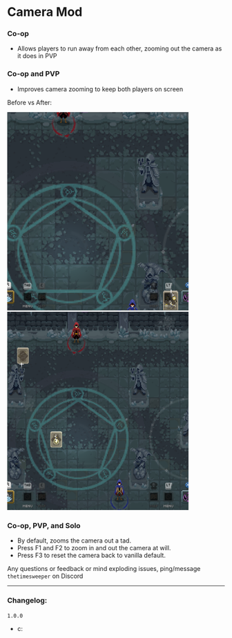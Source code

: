 # Camera Mod
### Co-op
- Allows players to run away from each other, zooming out the camera as it does in PVP

### Co-op and PVP
- Improves camera zooming to keep both players on screen

Before vs After:

<img width="420" src="https://raw.githubusercontent.com/TheTimeSweeper/EpicWolMods/master/WolModButEpic/Release/readme/befor.png" />
<img width="420" src="https://raw.githubusercontent.com/TheTimeSweeper/EpicWolMods/master/WolModButEpic/Release/readme/aftor.png" />

### Co-op, PVP, and Solo
- By default, zooms the camera out a tad.
- Press F1 and F2 to zoom in and out the camera at will.
- Press F3 to reset the camera back to vanilla default.

Any questions or feedback or mind exploding issues, ping/message `thetimesweeper` on Discord
___
### Changelog:

`1.0.0`
 - c: